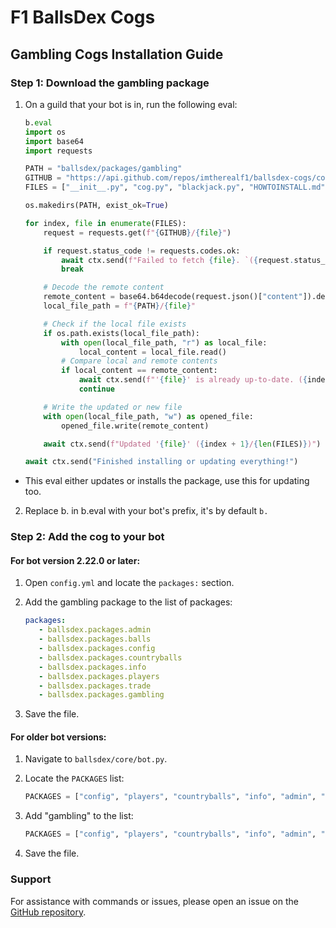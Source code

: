 # F1 BallsDex Cogs

## Gambling Cogs Installation Guide

### Step 1: Download the gambling package

1. On a guild that your bot is in, run the following eval:

   ```py
   b.eval
   import os
   import base64
   import requests
   
   PATH = "ballsdex/packages/gambling"
   GITHUB = "https://api.github.com/repos/imtherealf1/ballsdex-cogs/contents/gambling"
   FILES = ["__init__.py", "cog.py", "blackjack.py", "HOWTOINSTALL.md"]
   
   os.makedirs(PATH, exist_ok=True)
   
   for index, file in enumerate(FILES):
       request = requests.get(f"{GITHUB}/{file}")
   
       if request.status_code != requests.codes.ok:
           await ctx.send(f"Failed to fetch {file}. `({request.status_code})`")
           break
   
       # Decode the remote content
       remote_content = base64.b64decode(request.json()["content"]).decode("UTF-8")
       local_file_path = f"{PATH}/{file}"
   
       # Check if the local file exists
       if os.path.exists(local_file_path):
           with open(local_file_path, "r") as local_file:
               local_content = local_file.read()
           # Compare local and remote contents
           if local_content == remote_content:
               await ctx.send(f"'{file}' is already up-to-date. ({index + 1}/{len(FILES)})")
               continue
   
       # Write the updated or new file
       with open(local_file_path, "w") as opened_file:
           opened_file.write(remote_content)
   
       await ctx.send(f"Updated '{file}' ({index + 1}/{len(FILES)})")
   
   await ctx.send("Finished installing or updating everything!")
     ```
- This eval either updates or installs the package, use this for updating too.

2. Replace b. in b.eval with your bot's prefix, it's by default `b.`

### Step 2: Add the cog to your bot

#### For bot version 2.22.0 or later:

1. Open `config.yml` and locate the `packages:` section.
2. Add the gambling package to the list of packages:

   ```yaml
   packages:
      - ballsdex.packages.admin
      - ballsdex.packages.balls
      - ballsdex.packages.config
      - ballsdex.packages.countryballs
      - ballsdex.packages.info
      - ballsdex.packages.players
      - ballsdex.packages.trade
      - ballsdex.packages.gambling
   ```

3. Save the file.

#### For older bot versions:

1. Navigate to `ballsdex/core/bot.py`.
2. Locate the `PACKAGES` list:

    ```py
    PACKAGES = ["config", "players", "countryballs", "info", "admin", "trade", "balls"]
    ```

3. Add "gambling" to the list:

    ```py
    PACKAGES = ["config", "players", "countryballs", "info", "admin", "trade", "balls", "gambling"]
    ```

4. Save the file.

### Support

For assistance with commands or issues, please open an issue on the [GitHub repository](https://github.com/imtherealf1/ballsdex-cogs).

